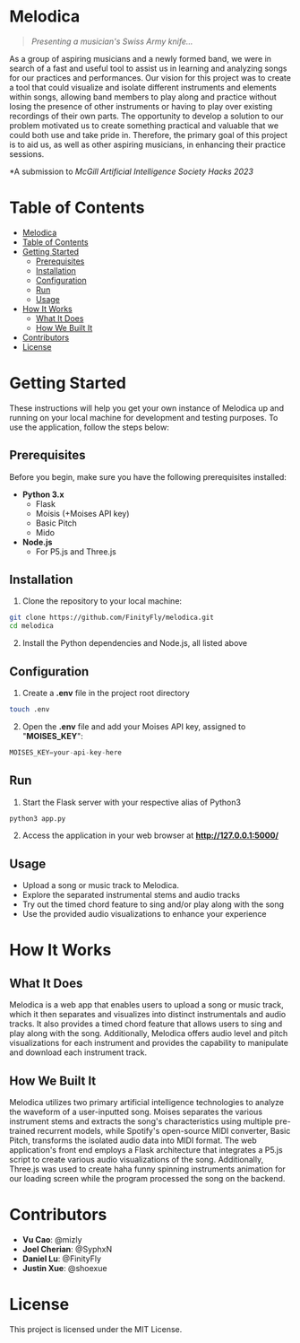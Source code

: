 # Melodica
>*Presenting a musician's Swiss Army knife...*

As a group of aspiring musicians and a newly formed band, we were in search of a fast and useful tool to assist us in learning and analyzing songs for our practices and performances. Our vision for this project was to create a tool that could visualize and isolate different instruments and elements within songs, allowing band members to play along and practice without losing the presence of other instruments or having to play over existing recordings of their own parts. The opportunity to develop a solution to our problem motivated us to create something practical and valuable that we could both use and take pride in. Therefore, the primary goal of this project is to aid us, as well as other aspiring musicians, in enhancing their practice sessions.

*A submission to *McGill Artificial Intelligence Society Hacks 2023*

# Table of Contents
- [Melodica](#melodica)
- [Table of Contents](#table-of-contents)
- [Getting Started](#getting-started)
  - [Prerequisites](#prerequisites)
  - [Installation](#installation)
  - [Configuration](#configuration)
  - [Run](#run)
  - [Usage](#usage)
- [How It Works](#how-it-works)
  - [What It Does](#what-it-does)
  - [How We Built It](#how-we-built-it)
- [Contributors](#contributors)
- [License](#license)

# Getting Started
These instructions will help you get your own instance of Melodica up and running on your local machine for development and testing purposes. To use the application, follow the steps below:

## Prerequisites
Before you begin, make sure you have the following prerequisites installed:
- **Python 3.x**
  - Flask
  - Moisis (+Moises API key)
  - Basic Pitch
  - Mido
- **Node.js**
  - For P5.js and Three.js

## Installation
1. Clone the repository to your local machine:
```bash
git clone https://github.com/FinityFly/melodica.git
cd melodica
```
2. Install the Python dependencies and Node.js, all listed above

## Configuration
1. Create a **.env** file in the project root directory
```bash
touch .env
```
2. Open the **.env** file and add your Moises API key, assigned to "**MOISES_KEY**":
```js
MOISES_KEY=your-api-key-here
```

## Run
1. Start the Flask server with your respective alias of Python3
```bash
python3 app.py
```
2. Access the application in your web browser at **http://127.0.0.1:5000/**

## Usage
- Upload a song or music track to Melodica.
- Explore the separated instrumental stems and audio tracks
- Try out the timed chord feature to sing and/or play along with the song
- Use the provided audio visualizations to enhance your experience

# How It Works
## What It Does
Melodica is a web app that enables users to upload a song or music track, which it then separates and visualizes into distinct instrumentals and audio tracks. It also provides a timed chord feature that allows users to sing and play along with the song. Additionally, Melodica offers audio level and pitch visualizations for each instrument and provides the capability to manipulate and download each instrument track.

## How We Built It
Melodica utilizes two primary artificial intelligence technologies to analyze the waveform of a user-inputted song. Moises separates the various instrument stems and extracts the song's characteristics using multiple pre-trained recurrent models, while Spotify's open-source MIDI converter, Basic Pitch, transforms the isolated audio data into MIDI format. The web application's front end employs a Flask architecture that integrates a P5.js script to create various audio visualizations of the song. Additionally, Three.js was used to create haha funny spinning instruments animation for our loading screen while the program processed the song on the backend.

# Contributors
- **Vu Cao**: @mizly
- **Joel Cherian**: @SyphxN
- **Daniel Lu**: @FinityFly
- **Justin Xue**: @shoexue

# License
This project is licensed under the MIT License.
